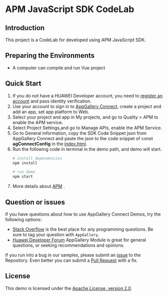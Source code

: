 # APM JavaScript SDK CodeLab

## Introduction

This project is a CodeLab for developed using APM JavaScript SDK.

## Preparing the Environments
* A computer can compile and run Vue project

## Quick Start

1. If you do not have a HUAWEI Developer account, you need to [register an account](https://developer.huawei.com/consumer/en/doc/start/registration-and-verification-0000001053628148) and pass identity verification.
2. Use your account to sign in to [AppGallery Connect](https://developer.huawei.com/consumer/en/doc/development/AppGallery-connect-Guides/agc-get-started), create a project and add an app, set app platform to Web.
3. Select your project and app in My projects, and go to Quality > APM to enable the APM service.
4. Select Project Settings,and go to Manage APIs, enable the APM Service.
5. Go to General information, copy the SDK Code Snippet json from AppGallery Connect and paste the json to the code snippet of const **agConnectConfig** in the [index.html](./index.html).
7. Run the following code in terminal in the demo path, and demo will start.
    ``` bash
   # install dependencies
    npm install

    # run demo
    npm start
    ```
8. More details about [APM](https://developer.huawei.com/consumer/en/doc/development/AppGallery-connect-Guides/agc-apm-getstarted-web) .

## Question or issues

If you have questions about how to use AppGallery Connect Demos, try the following options:
* [Stack Overflow](https://stackoverflow.com/) is the best place for any programming questions. Be sure to tag your question with `AppGallery`.
* [Huawei Developer Forum](https://forums.developer.huawei.com/forumPortal/en/home) AppGallery Module is great for general questions, or seeking recommendations and opinions.

If you run into a bug in our samples, please submit an [issue](https://github.com/AppGalleryConnect/agc-demos/issues) to the Repository. Even better you can submit a [Pull Request](https://github.com/AppGalleryConnect/agc-demos/pulls) with a fix.

## License
This demo is licensed under the [Apache License, version 2.0](http://www.apache.org/licenses/LICENSE-2.0).
